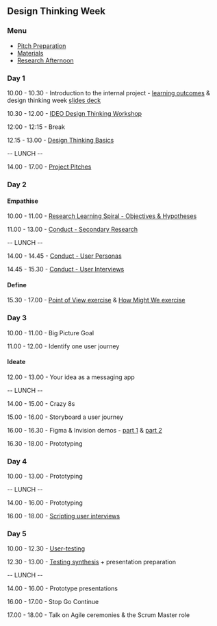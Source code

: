 ## Design Thinking Week

### Menu

* [Pitch Preparation](./preparation.md)
* [Materials](./materials.md)
* [Research Afternoon](./research-afternoon.md)

### Day 1

10.00 - 10.30 - Introduction to the internal project - [learning outcomes](../learning-outcomes.md) & design thinking week [slides deck](https://docs.google.com/presentation/d/1CiYH-jdV3OojT3mUITuTBCao6IeZyNkI8xF2G2B6vDA/edit?ts=59a18a95#slide=id.g35f391192_00)

10.30 - 12.00 - [IDEO Design Thinking Workshop](./GiftGiving-Worksheets.pdf)

12:00 - 12:15 - Break

12.15 - 13.00 - [Design Thinking Basics](https://docs.google.com/presentation/d/1URTHmtKcxXUz2figOyczww41j8a1JhA5P18tpN-6CTU/edit?usp=sharing)

-- LUNCH --

14.00 - 17.00 - [Project Pitches](./preparation.md)

### Day 2

#### Empathise
10.00 - 11.00 - [Research Learning Spiral - Objectives & Hypotheses](./research-learning-spiral.md)

11.00 - 13.00 - [Conduct - Secondary Research](./research-learning-spiral.md#secondary-research)

-- LUNCH --

14.00 - 14.45 - [Conduct - User Personas](./research-learning-spiral.md#user-personas)

14.45 - 15.30 - [Conduct - User Interviews](./research-learning-spiral.md#surveying)

#### Define

15.30 - 17.00 - [Point of View exercise](./define-exercises.md#point-of-view) & [How Might We exercise](./define-exercises.md#how-might-we)

### Day 3
10.00 - 11.00 - Big Picture Goal

11.00 - 12.00 - Identify one user journey

#### Ideate
12.00 - 13.00 - Your idea as a messaging app

-- LUNCH --

14.00 - 15.00 - Crazy 8s

15.00 - 16.00 - Storyboard a user journey

16.00 - 16.30 - Figma & Invision demos - [part 1](https://drive.google.com/file/d/0B89QUJBPl5FKOUZlYWtyekZ0RFU/view?usp=sharing) & [part 2](https://drive.google.com/file/d/0B89QUJBPl5FKX0lLbDBjSmZIQ3M/view?usp=sharing)

16.30 - 18.00 - Prototyping

### Day 4

10.00 - 13.00 - Prototyping

-- LUNCH --

14.00 - 16.00 - Prototyping

16.00 - 18.00 - [Scripting user interviews](../user-testing.md#1-planning)

### Day 5
10.00 - 12.30 - [User-testing](../user-testing.md#3-test-day-pre-test)

12.30 - 13.00 - [Testing synthesis](./research-learning-spiral.md#synthesis) + presentation preparation

-- LUNCH --

14.00 - 16.00 - Prototype presentations

16.00 - 17.00 - Stop Go Continue

17.00 - 18.00 - Talk on Agile ceremonies & the Scrum Master role
